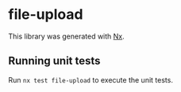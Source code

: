# file-upload

This library was generated with [Nx](https://nx.dev).

## Running unit tests

Run `nx test file-upload` to execute the unit tests.
